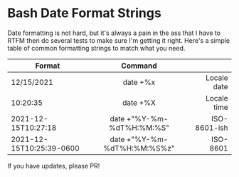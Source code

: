 # Bash Date Format Strings

Date formatting is not hard, but it's always a pain in the ass that I have to RTFM then do several tests to make sure I'm getting it right. Here's a simple table of common formatting strings to match what you need.

| Format   |      Command       |   |
|----------|:-------------:|------:|
| 12/15/2021 |  date +%x | Locale date |
| 10:20:35 |  date +%X | Locale time |
| 2021-12-15T10:27:18 | date +"%Y-%m-%dT%H:%M:%S" | ISO-8601-ish |
| 2021-12-15T10:25:39-0600 | date +"%Y-%m-%dT%H:%M:%S%z" | ISO-8601 |

If you have updates, please PR!
